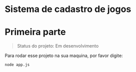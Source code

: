 <h1>Sistema de cadastro de jogos</h1>


# Primeira parte

> Status do projeto: Em desenvolvimento

Para rodar esse projeto na sua maquina, por favor digite:


```
node app.js
```
